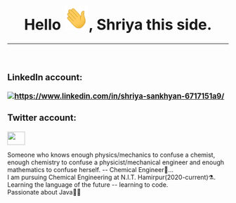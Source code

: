 <!DOCTYPE html>
<html lang="en">
<head>
    <meta charset="UTF-8">
    <meta http-equiv="X-UA-Compatible" content="IE=edge">
    <meta name="viewport" content="width=device-width, initial-scale=1.0">
</head>
<body>
    <big><b>
        <br>
        <h1 align="center"> Hello <img src="https://raw.githubusercontent.com/ABSphreak/ABSphreak/master/gifs/Hi.gif" width="55px" height="55px">, Shriya this side.
        </h1>
        <hr>
        <br>
        <h3 align="left"> LinkedIn account:</h3>
<p align="left">
<a href="https://www.linkedin.com/in/shriya-sankhyan-6717151a9/" target="blank">
  <img align="center" src="https://raw.githubusercontent.com/rahuldkjain/github-profile-readme-generator/master/src/images/icons/Social/linked-in-alt.svg" alt="https://www.linkedin.com/in/shriya-sankhyan-6717151a9/" height="30" width="40" />
</a>
            <h3 align="left"> Twitter account:</h3>
<p align="left">
<a href="https://twitter.com/shriya_sankhyan">
  <img align="center" src="https://www.google.com/url?sa=i&url=https%3A%2F%2Fabout.twitter.com%2Fen%2Fwho-we-are%2Fbrand-toolkit&psig=AOvVaw2OD6RhTz9I53oL_k4v7djG&ust=1638580558876000&source=images&cd=vfe&ved=0CAsQjRxqFwoTCOjFx7S6xvQCFQAAAAAdAAAAABAP" height="30" width="40" />
</a>
    </b></big>
    <p>
        Someone who knows enough physics/mechanics to confuse a chemist, enough chemistry to confuse a physicist/mechanical engineer and enough mathematics to confuse herself. -- Chemical Engineer🧪...
        <br>
        I am pursuing Chemical Engineering at N.I.T. Hamirpur(2020-current)⚗️.
        <br>
        Learning the language of the future -- learning to code.
        <br>
       Passionate about Java👩‍💻
    </p>
</body>
</html>
